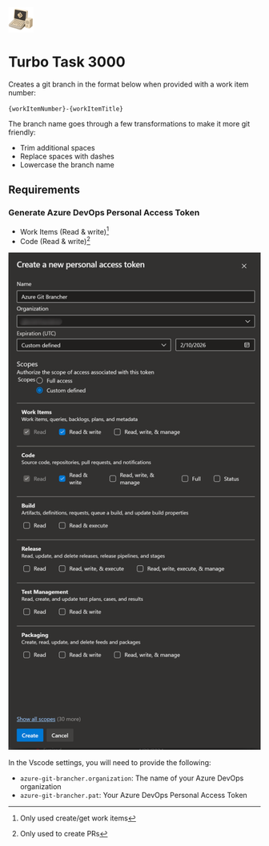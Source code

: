 <img src="images/icon.png" width="50" height="50" />

# Turbo Task 3000

Creates a git branch in the format below when provided with a work item number:

`{workItemNumber}-{workItemTitle}`

The branch name goes through a few transformations to make it more git friendly:

- Trim additional spaces
- Replace spaces with dashes
- Lowercase the branch name

## Requirements

### Generate Azure DevOps Personal Access Token

- Work Items (Read & write)[^1]
- Code (Read & write)[^2]

[^1]: Only used create/get work items
[^2]: Only used to create PRs

![PAT permissions](images/pat-permissions.png)

In the Vscode settings, you will need to provide the following:

- `azure-git-brancher.organization`: The name of your Azure DevOps organization
- `azure-git-brancher.pat`: Your Azure DevOps Personal Access Token
